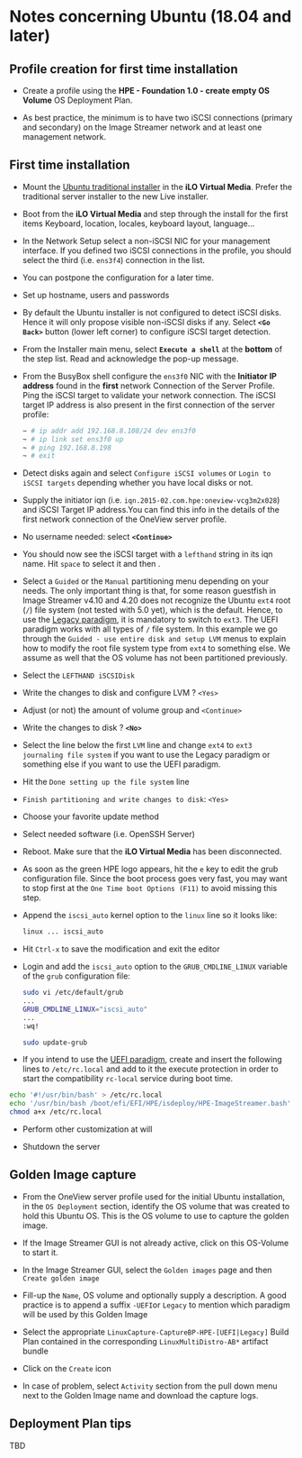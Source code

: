 # Notes concerning Ubuntu (18.04 and later)

## Profile creation for first time installation

* Create a profile using the **HPE - Foundation 1.0 - create empty OS Volume** OS Deployment Plan.

* As best practice, the minimum is to have two iSCSI connections (primary and secondary) on the Image Streamer network and at least one management network.

## First time installation

* Mount the [Ubuntu traditional installer](http://cdimage.ubuntu.com/releases/19.04/release/ubuntu-19.04-server-amd64.iso) in the **iLO Virtual Media**. Prefer the traditional server installer to the new Live installer.

* Boot from the **iLO Virtual Media** and step through the install for the first items Keyboard, location, locales, keyboard layout, language...

* In the Network Setup select a non-iSCSI NIC for your management interface. If you defined two iSCSI connections in the profile, you should select the third (i.e. `ens3f4`) connection in the list.

* You can postpone the configuration for a later time.

* Set up hostname, users and passwords

* By default the Ubuntu installer is not configured to detect iSCSI disks. Hence it will only propose visible non-iSCSI disks if any. Select **`<Go Back>`** button (lower left corner) to configure iSCSI target detection.

* From the Installer main menu, select **`Execute a shell`** at the **bottom** of the step list. Read and acknowledge the pop-up message.

* From the BusyBox shell configure the `ens3f0` NIC with the **Initiator IP address** found in the **first** network Connection of the Server Profile. Ping the iSCSI target to validate your network connection. The iSCSI target IP address is also present in the first connection of the server profile:

    ```bash
    ~ # ip addr add 192.168.8.108/24 dev ens3f0
    ~ # ip link set ens3f0 up
    ~ # ping 192.168.8.198
    ~ # exit
    ```

* Detect disks again and select `Configure iSCSI volumes`  or `Login to iSCSI targets` depending whether you have local disks or not.

* Supply the initiator iqn (i.e. `iqn.2015-02.com.hpe:oneview-vcg3m2x028`) and iSCSI Target IP address.You can find this info in the details of the first network connection of the OneView server profile.

* No username needed: select **`<Continue>`**

* You should now see the iSCSI target with a `lefthand` string in its iqn name. Hit `space` to select it and then <Continue>.

* Select a `Guided` or the `Manual` partitioning menu depending on your needs. The only important thing is that, for some reason guestfish in Image Streamer v4.10 and 4.20 does not recognize the Ubuntu `ext4` root (`/`) file system (not tested with 5.0 yet), which is the default. Hence, to use the [Legacy paradigm](docs/ImageStreamer-LegacyAndUefiParadigms.pdf), it is mandatory to switch to `ext3`. The UEFI paradigm works with all types of `/` file system. In this example we go through the `Guided - use entire disk and setup LVM` menus to explain how to modify the root file system type from `ext4` to something else. We assume as well that the OS volume has not been partitioned previously.

* Select the `LEFTHAND iSCSIDisk`

* Write the changes to disk and configure LVM ? `<Yes>`

* Adjust (or not) the amount of volume group and `<Continue>`

* Write the changes to disk ? **`<No>`**

* Select the line below the first `LVM` line and change `ext4` to `ext3 journaling file system` if you want to use the Legacy paradigm or something else if you want to use the UEFI paradigm.

* Hit the `Done setting up the file system` line

* `Finish partitioning and write changes to disk`: `<Yes>`

* Choose your favorite update method

* Select needed software (i.e. OpenSSH Server)

* Reboot. Make sure that the **iLO Virtual Media** has been disconnected.

* As soon as the green HPE logo appears, hit the `e` key to edit the grub configuration file. Since  the boot process goes very fast, you may want to stop first at the `One Time boot Options (F11)` to avoid missing this step.

* Append the `iscsi_auto` kernel option to the `linux` line so it looks like:

   ```bash
   linux ... iscsi_auto
    ```

* Hit `Ctrl-x` to save the modification and exit the editor

* Login and add the `iscsi_auto` option to the `GRUB_CMDLINE_LINUX`  variable of the `grub` configuration file:

    ```bash
    sudo vi /etc/default/grub
    ...
    GRUB_CMDLINE_LINUX="iscsi_auto"
    ...
    :wq!

    sudo update-grub

   ```

* If you intend to use the [UEFI paradigm](docs/ImageStreamer-LegacyAndUefiParadigms.pdf), create and insert the following lines to `/etc/rc.local` and add to it the execute protection in order to start the compatibility `rc-local` service during boot time.

```bash
echo '#!/usr/bin/bash' > /etc/rc.local
echo '/usr/bin/bash /boot/efi/EFI/HPE/isdeploy/HPE-ImageStreamer.bash' >> /etc/rc.local
chmod a+x /etc/rc.local
```

* Perform other customization at will

* Shutdown the server

## Golden Image capture

* From the OneView server profile used for the initial Ubuntu  installation, in the `OS Deployment` section, identify the OS volume that was created to hold this Ubuntu OS. This is the OS volume to use to capture the golden image.

* If the Image Streamer GUI is not already active, click on this OS-Volume to start it.

* In the Image Streamer GUI, select the `Golden images` page and then `Create golden image`

* Fill-up the `Name`, OS volume and optionally supply a description. A good practice is to append a suffix `-UEFI`or `Legacy` to mention which paradigm will be used by this Golden Image

* Select the appropriate `LinuxCapture-CaptureBP-HPE-[UEFI|Legacy]` Build Plan contained in the corresponding `LinuxMultiDistro-AB*` artifact bundle

* Click on the `Create` icon

* In case of problem, select `Activity` section from the pull down menu next to the Golden Image name and download the capture logs.

## Deployment Plan tips

TBD